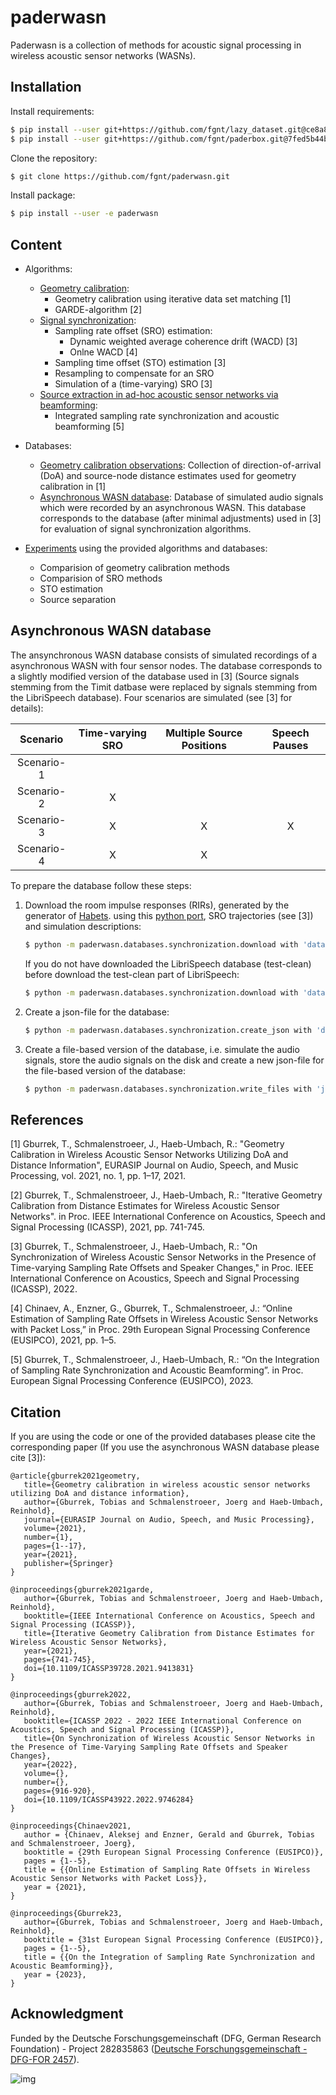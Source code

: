 # paderwasn
Paderwasn is a collection of methods for acoustic signal processing in wireless acoustic sensor networks (WASNs).

## Installation
Install requirements:
```bash
$ pip install --user git+https://github.com/fgnt/lazy_dataset.git@ce8a833221580242e69d43e62361adca02478f79
$ pip install --user git+https://github.com/fgnt/paderbox.git@7fed5b44be2effcedb7a26778ada6c5668b1d6bd
```

Clone the repository:
```bash
$ git clone https://github.com/fgnt/paderwasn.git
```

Install package:
```bash
$ pip install --user -e paderwasn
```

## Content
* Algorithms:
    + [Geometry calibration](paderwasn/geometry_calibration):
        + Geometry calibration using iterative data set matching [1]
        + GARDE-algorithm [2]
    + [Signal synchronization](paderwasn/synchronization):
        + Sampling rate offset (SRO) estimation:
            + Dynamic weighted average coherence drift (WACD) [3]
            + Onlne WACD [4]
        + Sampling time offset (STO) estimation [3]
        + Resampling to compensate for an SRO
        + Simulation of a (time-varying) SRO [3]
    + [Source extraction in ad-hoc acoustic sensor networks via beamforming](paderwasn/source_extraction):
        + Integrated sampling rate synchronization and acoustic beamforming [5]
    
* Databases:
    + [Geometry calibration observations](paderwasn/databases/geometry_calibration): Collection of direction-of-arrival (DoA) and source-node distance
        estimates used for geometry calibration in [1]
    + [Asynchronous WASN database](paderwasn/databases/synchronization): Database of simulated audio signals which were recorded by an
        asynchronous WASN. This database corresponds to the database (after
        minimal adjustments) used in [3] for evaluation of signal
        synchronization algorithms. 
* [Experiments](paderwasn/experiments) using the provided algorithms and databases:
    + Comparision of geometry calibration methods
    + Comparision of SRO methods
    + STO estimation
    + Source separation
   
## Asynchronous WASN database 
The ansynchronous WASN database consists of simulated recordings of a
asynchronous WASN with four sensor nodes. The database corresponds to a
slightly modified version of the database used in [3] (Source signals stemming
from the Timit datbase were replaced by signals stemming from the LibriSpeech
database). Four scenarios are simulated (see [3] for details):

| Scenario | Time-varying SRO | Multiple Source Positions | Speech Pauses |
| :-----------: | :-----------: |  :-----------: |  :-----------: |
| Scenario-1  | | | |
| Scenario-2  | X | | |
| Scenario-3  | X | X | X |
| Scenario-4  | X | X | |

To prepare the database follow these steps:
1. Download the room impulse responses (RIRs), generated by the generator of
[Habets](https://github.com/ehabets/RIR-Generator). using this
[python port](https://github.com/boeddeker/rirgen), SRO trajectories (see [3])
and simulation descriptions:
    ```bash 
    $ python -m paderwasn.databases.synchronization.download with 'database_path="/PATH/WHERE/TO/STORE/THE/DATABASE/"'
    ```
    If you do not have downloaded the LibriSpeech database (test-clean) before
    download the test-clean part of LibriSpeech:
    ```bash 
    $ python -m paderwasn.databases.synchronization.download with 'database="librispeech"' 'database_path="/PATH/WHERE/TO/STORE/THE/DATABASE/"'
    ```
1. Create a json-file for the database:
    ```bash 
    $ python -m paderwasn.databases.synchronization.create_json with 'database_path="/PATH/TO/THE/DATABASE/"' 'librispeech_path="/PATH/TO/THE/ROOT/OF/LIBRISPEECH/"' 'json_path="/PATH/WHERE/TO/STORE/THE/DB_JSON/"'
    ```
1. Create a file-based version of the database, i.e. simulate the audio signals,
    store the audio signals on the disk and create a new json-file for the
    file-based version of the database:
    ```bash 
    $ python -m paderwasn.databases.synchronization.write_files with 'json_path="/PATH/TO/THE/DB_JSON/"' 'data_root="/PATH/WHERE/TO/STORE/THE/FILE_DB/"' 'json_file_db_path="/PATH/WHERE/TO/STORE/THE/FILE_DB_JSON/"'
    ```

## References
[1] Gburrek, T., Schmalenstroeer, J., Haeb-Umbach, R.: "Geometry Calibration in
Wireless Acoustic Sensor Networks Utilizing DoA and Distance Information", 
EURASIP Journal on Audio, Speech, and Music Processing, vol. 2021, no. 1,
pp. 1–17, 2021.

[2] Gburrek, T., Schmalenstroeer, J., Haeb-Umbach, R.: "Iterative Geometry
Calibration from Distance Estimates for Wireless Acoustic Sensor Networks". in
Proc. IEEE International Conference on Acoustics, Speech and Signal Processing
(ICASSP), 2021, pp. 741-745.

[3] Gburrek, T., Schmalenstroeer, J., Haeb-Umbach, R.: "On Synchronization of
Wireless Acoustic Sensor Networks in the Presence of Time-varying Sampling Rate
Offsets and Speaker Changes," in Proc. IEEE International Conference on
Acoustics, Speech and Signal Processing (ICASSP), 2022.

[4] Chinaev, A., Enzner, G., Gburrek, T., Schmalenstroeer, J.:
“Online Estimation of Sampling Rate Offsets in Wireless Acoustic Sensor
Networks with Packet Loss,” in Proc. 29th European Signal Processing Conference
(EUSIPCO), 2021, pp. 1–5.

[5]  Gburrek, T., Schmalenstroeer, J., Haeb-Umbach, R.:
“On the Integration of Sampling Rate Synchronization and Acoustic Beamforming”. in Proc. European Signal Processing Conference
(EUSIPCO), 2023.

## Citation
If you are using the code or one of the provided databases please cite the
corresponding paper (If you use the asynchronous WASN database please cite [3]):
 ```
@article{gburrek2021geometry,
	title={Geometry calibration in wireless acoustic sensor networks utilizing DoA and distance information},
	author={Gburrek, Tobias and Schmalenstroeer, Joerg and Haeb-Umbach, Reinhold},
	journal={EURASIP Journal on Audio, Speech, and Music Processing},
	volume={2021},
	number={1},
	pages={1--17},
	year={2021},
	publisher={Springer}
}
```
 ```
@inproceedings{gburrek2021garde, 
    author={Gburrek, Tobias and Schmalenstroeer, Joerg and Haeb-Umbach, Reinhold}, 
    booktitle={IEEE International Conference on Acoustics, Speech and Signal Processing (ICASSP)},
    title={Iterative Geometry Calibration from Distance Estimates for Wireless Acoustic Sensor Networks},
    year={2021},
    pages={741-745},
    doi={10.1109/ICASSP39728.2021.9413831}
}
```
 ```
@inproceedings{gburrek2022,
    author={Gburrek, Tobias and Schmalenstroeer, Joerg and Haeb-Umbach, Reinhold},
    booktitle={ICASSP 2022 - 2022 IEEE International Conference on Acoustics, Speech and Signal Processing (ICASSP)}, 
    title={On Synchronization of Wireless Acoustic Sensor Networks in the Presence of Time-Varying Sampling Rate Offsets and Speaker Changes}, 
    year={2022},
    volume={},
    number={},
    pages={916-920},
    doi={10.1109/ICASSP43922.2022.9746284}
}
```
 ```
@inproceedings{Chinaev2021,
	author = {Chinaev, Aleksej and Enzner, Gerald and Gburrek, Tobias and Schmalenstroeer, Joerg},
	booktitle = {29th European Signal Processing Conference (EUSIPCO)},
	pages = {1--5},
	title = {{Online Estimation of Sampling Rate Offsets in Wireless Acoustic Sensor Networks with Packet Loss}},
	year = {2021},
}
 ```

 ```
@inproceedings{Gburrek23,
    author={Gburrek, Tobias and Schmalenstroeer, Joerg and Haeb-Umbach, Reinhold},
	booktitle = {31st European Signal Processing Conference (EUSIPCO)},
	pages = {1--5},
	title = {{On the Integration of Sampling Rate Synchronization and Acoustic Beamforming}},
	year = {2023},
}
 ```

## Acknowledgment
Funded by the Deutsche Forschungsgemeinschaft (DFG, German Research
Foundation) - Project 282835863 ([Deutsche Forschungsgemeinschaft - 
DFG-FOR 2457](https://www.uni-paderborn.de/asn/)).

![img](https://www.uni-paderborn.de/fileadmin/_processed_/9/2/csm_ASNLogo_c443ce161b.png)
